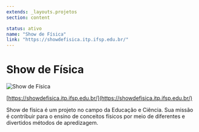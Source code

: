 ```yaml
---
extends: _layouts.projetos
section: content

status: ativo
name: "Show de Física"
link: "https://showdefisica.itp.ifsp.edu.br/"
---
```

# Show de Física

![Show de Física](assets/images/show_fisica.jpg)

[https://showdefisica.itp.ifsp.edu.br/](https://showdefisica.itp.ifsp.edu.br/)

Show de física é um projeto no campo da Educação e Ciência. Sua missão é contribuir para o ensino de conceitos físicos por meio de diferentes e divertidos métodos de apredizagem.